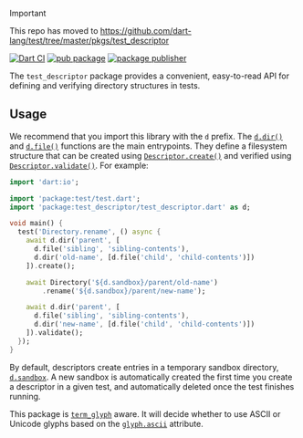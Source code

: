> [!IMPORTANT]  
> This repo has moved to https://github.com/dart-lang/test/tree/master/pkgs/test_descriptor

[![Dart CI](https://github.com/dart-lang/test_descriptor/actions/workflows/test-package.yml/badge.svg)](https://github.com/dart-lang/test_descriptor/actions/workflows/test-package.yml)
[![pub package](https://img.shields.io/pub/v/test_descriptor.svg)](https://pub.dev/packages/test_descriptor)
[![package publisher](https://img.shields.io/pub/publisher/test_descriptor.svg)](https://pub.dev/packages/test_descriptor/publisher)

The `test_descriptor` package provides a convenient, easy-to-read API for
defining and verifying directory structures in tests.

## Usage

We recommend that you import this library with the `d` prefix. The
[`d.dir()`][dir] and [`d.file()`][file] functions are the main entrypoints. They
define a filesystem structure that can be created using
[`Descriptor.create()`][create] and verified using
[`Descriptor.validate()`][validate]. For example:

[dir]: https://pub.dev/documentation/test_descriptor/latest/test_descriptor/dir.html
[file]: https://pub.dev/documentation/test_descriptor/latest/test_descriptor/file.html
[create]: https://pub.dev/documentation/test_descriptor/latest/test_descriptor/Descriptor/create.html
[validate]: https://pub.dev/documentation/test_descriptor/latest/test_descriptor/Descriptor/validate.html

```dart
import 'dart:io';

import 'package:test/test.dart';
import 'package:test_descriptor/test_descriptor.dart' as d;

void main() {
  test('Directory.rename', () async {
    await d.dir('parent', [
      d.file('sibling', 'sibling-contents'),
      d.dir('old-name', [d.file('child', 'child-contents')])
    ]).create();

    await Directory('${d.sandbox}/parent/old-name')
        .rename('${d.sandbox}/parent/new-name');

    await d.dir('parent', [
      d.file('sibling', 'sibling-contents'),
      d.dir('new-name', [d.file('child', 'child-contents')])
    ]).validate();
  });
}
```

By default, descriptors create entries in a temporary sandbox directory,
[`d.sandbox`][sandbox]. A new sandbox is automatically created the first time
you create a descriptor in a given test, and automatically deleted once the test
finishes running.

[sandbox]: https://pub.dev/documentation/test_descriptor/latest/test_descriptor/sandbox.html

This package is [`term_glyph`][term_glyph] aware. It will decide whether to use
ASCII or Unicode glyphs based on the [`glyph.ascii`][ascii] attribute.

[term_glyph]: https://pub.dev/packages/term_glyph
[ascii]: https://pub.dev/documentation/term_glyph/latest/term_glyph/ascii.html
